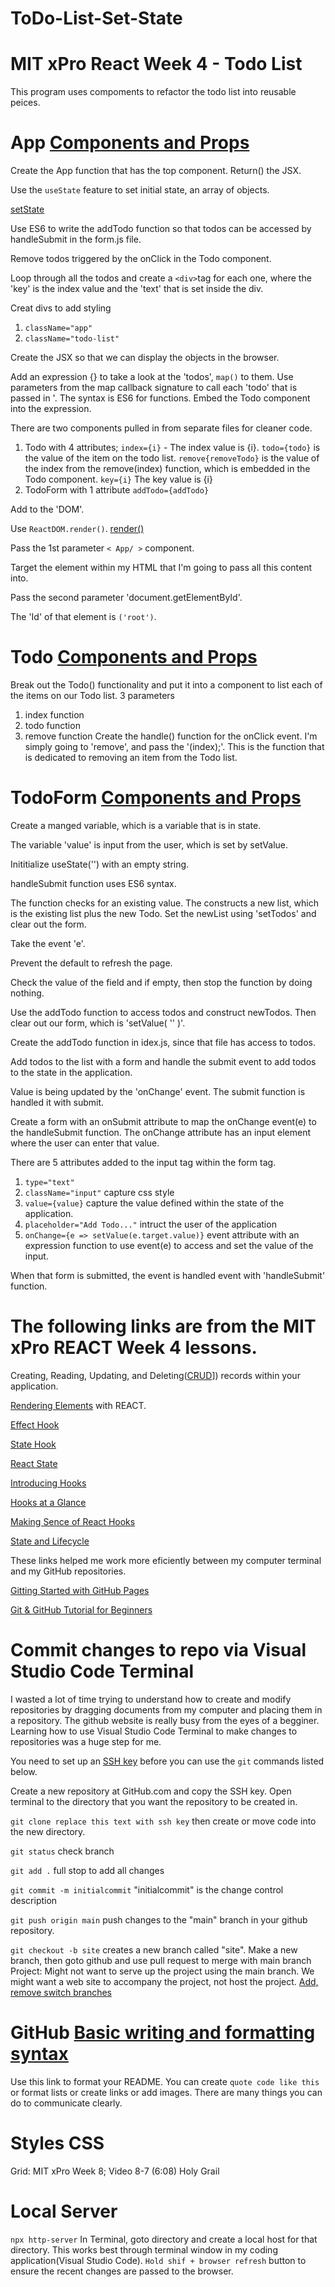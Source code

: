 # ToDo-List-Set-State

# MIT xPro React Week 4 - Todo List

This program uses compoments to refactor the todo list into reusable peices.

# App [Components and Props](https://reactjs.org/docs/components-and-props.html)

Create the App function that has the top component. Return() the JSX.

Use the ```useState``` feature to set initial state, an array of objects.

[setState](https://reactjs.org/docs/react-component.html#setstate)

Use ES6 to write the addTodo function so that todos can be accessed by handleSubmit in the form.js file.

Remove todos triggered by the onClick in the Todo component.

Loop through all the todos and create a ```<div>```tag for each one, where the 'key' is the index value and the 'text' that is set inside the div.

Creat divs to add styling
1. ```className="app"```
2. ```className="todo-list"```

Create the JSX so that we can display the objects in the browser.

Add an expression {} to take a look at the 'todos', ```map()``` to them. Use parameters from the map callback signature to call each 'todo' that is passed in '. The syntax is ES6 for functions. Embed the Todo component into the expression.

There are two components pulled in from separate files for cleaner code.
1. Todo with 4 attributes;
```index={i}``` - The index value is {i}.
```todo={todo}``` is the value of the item on the todo list.
```remove{removeTodo}``` is the value of the index from the remove(index) function, which is embedded in the Todo component.
```key={i}``` The key value is {i} 
2. TodoForm with 1 attribute
```addTodo={addTodo}```

Add to the 'DOM'.

Use ```ReactDOM.render()```. [render()](https://reactjs.org/docs/react-component.html#render) 

Pass the 1st parameter ```< App/ >``` component.

Target the element within my HTML that I'm going to pass all this content into.

Pass the second parameter 'document.getElementById'.

The 'Id' of that element is ```('root')```.

# Todo [Components and Props](https://reactjs.org/docs/components-and-props.html)

Break out the Todo() functionality and put it into a component to list each of the items on our Todo list.
3 parameters
1. index function
2. todo function
3. remove function
Create the handle() function for the onClick event. I'm simply going to 'remove', and pass the '(index);'. This is the function that is dedicated to removing an item from the Todo list.

# TodoForm [Components and Props](https://reactjs.org/docs/components-and-props.html)

Create a manged variable, which is a variable that is in state.

The variable 'value' is input from the user, which is set by setValue.

Inititialize useState('') with an empty string.

handleSubmit function uses ES6 syntax.

The function checks for an existing value. The constructs a new list, which is the existing list plus the new Todo. Set the newList using 'setTodos' and clear out the form.

Take the event 'e'.

Prevent the default to refresh the page.

Check the value of the field and if empty, then stop the function by doing nothing.

Use the addTodo function to access todos and construct newTodos. Then clear out our form, which is 'setValue( '' )'.
  
Create the addTodo function in idex.js, since that file has access to todos.
  
Add todos to the list with a form and handle the submit event to add todos to the state in the application.

Value is being updated by the 'onChange' event. The submit function is handled it with submit.

Create a form with an onSubmit attribute to map the onChange event(e) to the handleSubmit function. The onChange attribute has an input element where the user can enter that value.
    
There are 5 attributes added to the input tag within the form tag.

1. ```type="text"```
2. ```className="input"``` capture css style
3. ```value={value}``` capture the value defined within the state of the application.
4. ```placeholder="Add Todo..."``` intruct the user of the application
5. ```onChange={e => setValue(e.target.value)}``` event attribute with an expression function to use event(e) to access and set the value of the input.
    
When that form is submitted, the event is handled event with 'handleSubmit' function.

# The following links are from the MIT xPro REACT Week 4 lessons.

Creating, Reading, Updating, and Deleting([CRUD](https://medium.com/geekculture/whats-a-crud-app-e5a29cce03b5)]) records within your application.

[Rendering Elements](https://reactjs.org/docs/rendering-elements.html) with REACT.

[Effect Hook](https://reactjs.org/docs/hooks-effect.html)

[State Hook](https://reactjs.org/docs/hooks-state.html)

[React State](https://www.w3schools.com/react/react_state.asp)

[Introducing Hooks](https://reactjs.org/docs/hooks-intro.html)

[Hooks at a Glance](https://reactjs.org/docs/hooks-overview.html)

[Making Sence of React Hooks](https://reactjs.org/docs/hooks-overview.html)

[State and Lifecycle](https://reactjs.org/docs/state-and-lifecycle.html)

These links helped me work more eficiently between my computer terminal and my GitHub repositories.

[Gitting Started with GitHub Pages](https://www.youtube.com/watch?v=QyFcl_Fba-k)

[Git & GitHub Tutorial for Beginners](https://www.youtube.com/playlist?list=PL4cUxeGkcC9goXbgTDQ0n_4TBzOO0ocPR)

# Commit changes to repo via Visual Studio Code Terminal

I wasted a lot of time trying to understand how to create and modify repositories by dragging documents from my computer and placing them in a repository. The github website is really busy from the eyes of a begginer. Learning how to use Visual Studio Code Terminal to make changes to repositories was a huge step for me.

You need to set up an [SSH key](https://docs.github.com/en/authentication/connecting-to-github-with-ssh/generating-a-new-ssh-key-and-adding-it-to-the-ssh-agent) before you can use the ```git``` commands listed below.

Create a new repository at GitHub.com and copy the SSH key. Open terminal to the directory that you want the repository to be created in.

```git clone replace this text with ssh key``` then create or move code into the new directory.

```git status``` check branch

```git add .``` full stop to add all changes

```git commit -m initialcommit``` "initialcommit" is the change control description

```git push origin main``` push changes to the "main" branch in your github repository.

```git checkout -b site``` creates a new branch called "site". Make a new branch, then goto github and use pull request to merge with main branch Project: Might not want to serve up the project using the main branch. We might want a web site to accompany the project, not host the project. [Add, remove switch branches](https://devconnected.com/how-to-switch-branch-on-git/)

# GitHub [Basic writing and formatting syntax](https://docs.github.com/en/get-started/writing-on-github/getting-started-with-writing-and-formatting-on-github/basic-writing-and-formatting-syntax)

Use this link to format your README. You can create ```quote code like this``` or format lists or create links or add images. There are many things you can do to communicate clearly.

# Styles CSS

Grid: MIT xPro Week 8; Video 8-7 (6:08) Holy Grail
  
# Local Server
```npx http-server```
In Terminal, goto directory and create a local host for that directory. This works best through terminal window in my coding application(Visual Studio Code). ```Hold shif + browser refresh``` button to ensure the recent changes are passed to the browser.